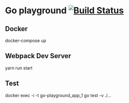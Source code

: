 # Go playground [![Build Status](https://travis-ci.org/ppworks/go-playground.svg?branch=master)](https://travis-ci.org/ppworks/go-playground)

## Docker

docker-compose up

## Webpack Dev Server

yarn run start

## Test

docker exec -i -t go-playground_app_1 go test -v ./...
